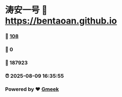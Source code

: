 # 涛安一号 :link: https://bentaoan.github.io 
### :page_facing_up: [108](https://bentaoan.github.io/tag.html) 
### :speech_balloon: 0 
### :hibiscus: 187923 
### :alarm_clock: 2025-08-09 16:35:55 
### Powered by :heart: [Gmeek](https://github.com/Meekdai/Gmeek)
